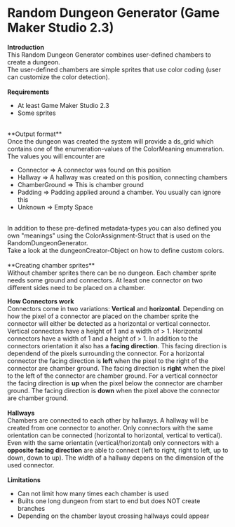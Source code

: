 # Random Dungeon Generator (Game Maker Studio 2.3)

**Introduction**<br/>
This Random Dungeon Generator combines user-defined chambers to create a dungeon.<br/>
The user-defined chambers are simple sprites that use color coding (user can customize the color detection).<br/>
<br/>
**Requirements**
* At least Game Maker Studio 2.3
* Some sprites
<br/>
**Output format**<br/>
Once the dungeon was created the system will provide a ds_grid which contains one of the enumeration-values of the ColorMeaning enumeration.<br/>
The values you will encounter are 

* Connector => A connector was found on this position
* Hallway => A hallway was created on this position, connecting chambers
* ChamberGround => This is chamber ground
* Padding => Padding applied around a chamber. You usually can ignore this
* Unknown => Empty Space

<br/>
In addition to these pre-defined metadata-types you can also defined you own "meanings" using the ColorAssignment-Struct that is used on the RandomDungeonGenerator.<br/>
Take a look at the dungeonCreator-Object on how to define custom colors.<br/>
<br/>
**Creating chamber sprites** <br/>
Without chamber sprites there can be no dungeon. 
Each chamber sprite needs some ground and connectors. At least one connector on two different sides need to be placed on a chamber.

**How Connectors work** <br/>
Connectors come in two variations: **Vertical** and **horizontal**. Depending on how the pixel of a connector are placed on the chamber sprite the connector will either be detected as a horizontal or vertical connector. Vertical connectors have a height of 1 and a width of > 1. Horizontal connectors have a width of 1 and a height of > 1. 
In addition to the connectors orientation it also has a **facing direction**. This facing direction is dependend of the pixels surrounding the connector. For a horizontal connector the facing direction is **left** when the pixel to the right of the connector are chamber ground. The facing direction is **right** when the pixel to the left of the connector are chamber ground. For a vertical connector the facing direction is **up** when the pixel below the connector are chamber ground. The facing direction is **down** when the pixel above the connector are chamber ground.<br/>
<br/>
**Hallways**<br/>
Chambers are connected to each other by hallways. A hallway will be created from one connector to another. Only connectors with the same orientation can be connected (horizontal to horizontal, vertical to vertical). Even with the same orientatin (vertical/horizontal) only connectors with a **opposite facing direction** are able to connect (left to right, right to left, up to down, down to up). The width of a hallway depens on the dimension of the used connector.<br/>
<br/>
**Limitations** <br/>
* Can not limit how many times each chamber is used
* Builts one long dungeon from start to end but does NOT create branches
* Depending on the chamber layout crossing hallways could appear
